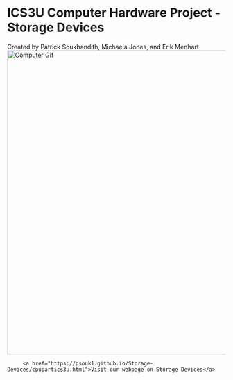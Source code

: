 <!DOCTYPE html>
<html>
    <head>
        <meta charset="utf-8">
        
   
<h1>ICS3U Computer Hardware Project - <b>Storage Devices</b></h1>
Created by Patrick Soukbandith, Michaela Jones, and Erik Menhart
<img src="https://media.giphy.com/media/l3vR85PnGsBwu1PFK/source.gif" alt="Computer Gif" style="width:800px;height:700px;">

         <a href="https://psouk1.github.io/Storage-Devices/cpupartics3u.html">Visit our webpage on Storage Devices</a>
     
   
  
</html>
